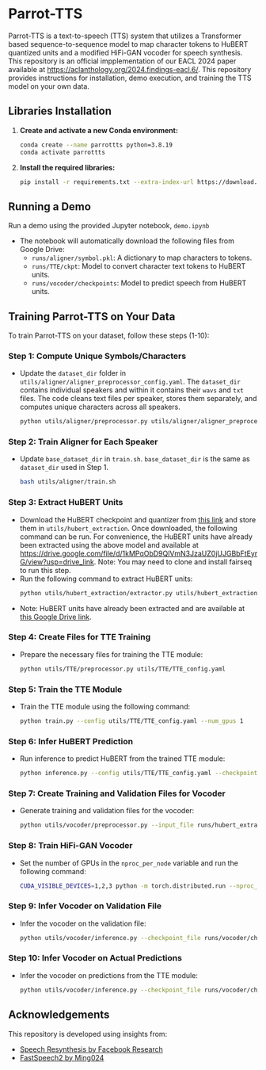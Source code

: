 # Parrot-TTS

Parrot-TTS is a text-to-speech (TTS) system that utilizes a Transformer based sequence-to-sequence model to map character tokens to HuBERT quantized units and a modified HiFi-GAN vocoder for speech synthesis. This repository is an official impplementation of our EACL 2024 paper available at https://aclanthology.org/2024.findings-eacl.6/. This repository provides instructions for installation, demo execution, and training the TTS model on your own data.

## Libraries Installation

1. **Create and activate a new Conda environment:**
    ```bash
    conda create --name parrottts python=3.8.19
    conda activate parrottts
    ```

2. **Install the required libraries:**
    ```bash
    pip install -r requirements.txt --extra-index-url https://download.pytorch.org/whl/cu125
    ```

## Running a Demo

Run a demo using the provided Jupyter notebook, `demo.ipynb`

- The notebook will automatically download the following files from Google Drive:
    - `runs/aligner/symbol.pkl`: A dictionary to map characters to tokens.
    - `runs/TTE/ckpt`: Model to convert character text tokens to HuBERT units.
    - `runs/vocoder/checkpoints`: Model to predict speech from HuBERT units.

## Training Parrot-TTS on Your Data

To train Parrot-TTS on your dataset, follow these steps (1-10):

### Step 1: Compute Unique Symbols/Characters

- Update the `dataset_dir` folder in `utils/aligner/aligner_preprocessor_config.yaml`. The `dataset_dir` contains individual speakers and within it contains their `wavs` and `txt` files. The code cleans text files per speaker, stores them separately, and computes unique characters across all speakers.
    ```bash
    python utils/aligner/preprocessor.py utils/aligner/aligner_preprocessor_config.yaml
    ```

### Step 2: Train Aligner for Each Speaker

- Update `base_dataset_dir` in `train.sh`. `base_dataset_dir` is the same as `dataset_dir` used in Step 1.
    ```bash
    bash utils/aligner/train.sh
    ```

### Step 3: Extract HuBERT Units

- Download the HuBERT checkpoint and quantizer from [this link](https://github.com/facebookresearch/fairseq/blob/main/examples/speech_to_speech/docs/textless_s2st_real_data.md) and store them in `utils/hubert_extraction`. Once downloaded, the following command can be run. For convenience, the HuBERT units have already been extracted using the above model and available at https://drive.google.com/file/d/1kMPqObD9QlVmN3JzaUZ0jUJGBbFtEyrG/view?usp=drive_link. Note: You may need to clone and install fairseq to run this step. 
- Run the following command to extract HuBERT units:
    ```bash
    python utils/hubert_extraction/extractor.py utils/hubert_extraction/hubert_config.yaml
    ```
- Note: HuBERT units have already been extracted and are available at [this Google Drive link](https://drive.google.com/file/d/1kMPqObD9QlVmN3JzaUZ0jUJGBbFtEyrG/view?usp=drive_link).

### Step 4: Create Files for TTE Training

- Prepare the necessary files for training the TTE module:
    ```bash
    python utils/TTE/preprocessor.py utils/TTE/TTE_config.yaml
    ```

### Step 5: Train the TTE Module

- Train the TTE module using the following command:
    ```bash
    python train.py --config utils/TTE/TTE_config.yaml --num_gpus 1
    ```

### Step 6: Infer HuBERT Prediction

- Run inference to predict HuBERT from the trained TTE module:
    ```bash
    python inference.py --config utils/TTE/TTE_config.yaml --checkpoint_pth runs/TTE/ckpt/parrot_model-step=11000-val_total_loss_step=0.00.ckpt --device cuda:2
    ```

### Step 7: Create Training and Validation Files for Vocoder

- Generate training and validation files for the vocoder:
    ```bash
    python utils/vocoder/preprocessor.py --input_file runs/hubert_extraction/hubert.txt --root_path runs/vocoder
    ```

### Step 8: Train HiFi-GAN Vocoder

- Set the number of GPUs in the `nproc_per_node` variable and run the following command:
    ```bash
    CUDA_VISIBLE_DEVICES=1,2,3 python -m torch.distributed.run --nproc_per_node=3 utils/vocoder/train.py --checkpoint_path runs/vocoder/checkpoints --config utils/vocoder/config.json
    ```

### Step 9: Infer Vocoder on Validation File

- Infer the vocoder on the validation file:
    ```bash
    python utils/vocoder/inference.py --checkpoint_file runs/vocoder/checkpoints -n 100 --vc --input_code_file runs/vocoder/val.txt --output_dir runs/vocoder/generations_vocoder
    ```

### Step 10: Infer Vocoder on Actual Predictions

- Infer the vocoder on predictions from the TTE module:
    ```bash
    python utils/vocoder/inference.py --checkpoint_file runs/vocoder/checkpoints -n 100 --vc --input_code_file runs/TTE/predictions.txt --output_dir runs/vocoder/generations_tte
    ```

## Acknowledgements

This repository is developed using insights from:
- [Speech Resynthesis by Facebook Research](https://github.com/facebookresearch/speech-resynthesis)
- [FastSpeech2 by Ming024](https://github.com/ming024/FastSpeech2)